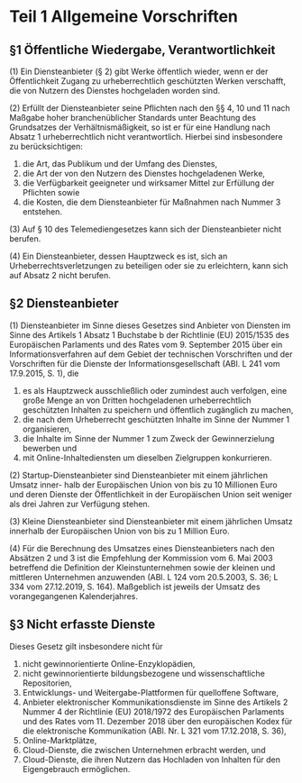 # Teil 1 Allgemeine Vorschriften

## §1 Öffentliche Wiedergabe, Verantwortlichkeit

(1) Ein Diensteanbieter (§ 2) gibt Werke öffentlich wieder, wenn er der Öffentlichkeit
Zugang zu urheberrechtlich geschützten Werken verschafft, die von Nutzern des Dienstes hochgeladen worden sind.

(2) Erfüllt der Diensteanbieter seine Pflichten nach den §§ 4, 10 und 11 nach Maßgabe hoher branchenüblicher Standards unter Beachtung des Grundsatzes der Verhältnismäßigkeit, so ist er für eine Handlung nach Absatz 1 urheberrechtlich nicht verantwortlich. Hierbei sind insbesondere zu berücksichtigen:

1. die Art, das Publikum und der Umfang des Dienstes,
2. die Art der von den Nutzern des Dienstes hochgeladenen Werke,
3. die Verfügbarkeit geeigneter und wirksamer Mittel zur Erfüllung der Pflichten sowie
4. die Kosten, die dem Diensteanbieter für Maßnahmen nach Nummer 3 entstehen.

(3) Auf § 10 des Telemediengesetzes kann sich der Diensteanbieter nicht berufen.

(4) Ein Diensteanbieter, dessen Hauptzweck es ist, sich an Urheberrechtsverletzungen zu beteiligen oder sie zu erleichtern, kann sich auf Absatz 2 nicht berufen.

## §2 Diensteanbieter

(1) Diensteanbieter im Sinne dieses Gesetzes sind Anbieter von Diensten im Sinne des Artikels 1 Absatz 1 Buchstabe b der Richtlinie (EU) 2015/1535 des Europäischen Parlaments und des Rates vom 9. September 2015 über ein Informationsverfahren auf dem Gebiet der technischen Vorschriften und der Vorschriften für die Dienste der Informationsgesellschaft (ABl. L 241 vom 17.9.2015, S. 1), die

1. es als Hauptzweck ausschließlich oder zumindest auch verfolgen, eine große Menge an von Dritten hochgeladenen urheberrechtlich geschützten Inhalten zu speichern und öffentlich zugänglich zu machen,
2. die nach dem Urheberrecht geschützten Inhalte im Sinne der Nummer 1 organisieren,
3. die Inhalte im Sinne der Nummer 1 zum Zweck der Gewinnerzielung bewerben und
4. mit Online-Inhaltediensten um dieselben Zielgruppen konkurrieren.

(2) Startup-Diensteanbieter sind Diensteanbieter mit einem jährlichen Umsatz inner-
halb der Europäischen Union von bis zu 10 Millionen Euro und deren Dienste der Öffentlichkeit in der Europäischen Union seit weniger als drei Jahren zur Verfügung stehen.

(3) Kleine Diensteanbieter sind Diensteanbieter mit einem jährlichen Umsatz innerhalb der Europäischen Union von bis zu 1 Million Euro.

(4) Für die Berechnung des Umsatzes eines Diensteanbieters nach den Absätzen 2 und 3 ist die Empfehlung der Kommission vom 6. Mai 2003 betreffend die Definition der Kleinstunternehmen sowie der kleinen und mittleren Unternehmen anzuwenden (ABl. L 124 vom 20.5.2003, S. 36; L 334 vom 27.12.2019, S. 164). Maßgeblich ist jeweils der Umsatz des vorangegangenen Kalenderjahres.


## §3 Nicht erfasste Dienste

Dieses Gesetz gilt insbesondere nicht für

1. nicht gewinnorientierte Online-Enzyklopädien,
2. nicht gewinnorientierte bildungsbezogene und wissenschaftliche Repositorien,
3. Entwicklungs- und Weitergabe-Plattformen für quelloffene Software,
4. Anbieter elektronischer Kommunikationsdienste im Sinne des Artikels 2 Nummer 4 der Richtlinie (EU) 2018/1972 des Europäischen Parlaments und des Rates vom 11. Dezember 2018 über den europäischen Kodex für die elektronische Kommunikation (ABl. Nr. L 321 vom 17.12.2018, S. 36),
5. Online-Marktplätze,
6. Cloud-Dienste, die zwischen Unternehmen erbracht werden, und
7. Cloud-Dienste, die ihren Nutzern das Hochladen von Inhalten für den Eigengebrauch ermöglichen.
